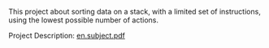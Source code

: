 This project about sorting data on a stack, with a limited set of instructions, using the lowest possible number of actions.

Project Description: [en.subject.pdf](https://github.com/mbrettsc/push_swap/files/10871808/en.subject.pdf)
